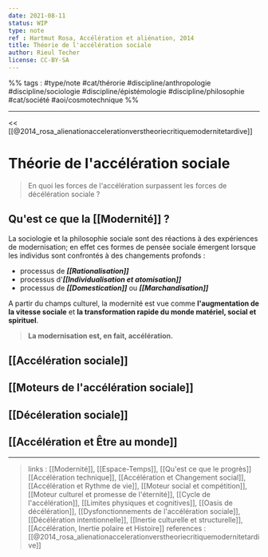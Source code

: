 ```yaml
---
date: 2021-08-11
status: WIP
type: note
ref : Hartmut Rosa, Accélération et aliénation, 2014
title: Théorie de l'accélération sociale
author: Rieul Techer
license: CC-BY-SA
---
```


%% tags : #type/note #cat/thérorie  #discipline/anthropologie #discipline/sociologie #discipline/épistémologie #discipline/philosophie #cat/société #aoi/cosmotechnique %% 

---

<< [[@2014_rosa_alienationaccelerationverstheoriecritiquemodernitetardive]]

Théorie de l'accélération sociale
===

> En quoi les forces de l'accélération surpassent les forces de décélération sociale ?

## Qu'est ce que la [[Modernité]] ? 
La sociologie et la philosophie sociale sont des réactions à des expériences de modernisation; en effet ces formes de pensée sociale émergent lorsque les individus sont confrontés à des changements profonds :

- processus de ***[[Rationalisation]]***
- processus d'***[[Individualisation et atomisation]]***
- processus de ***[[Domestication]]*** ou ***[[Marchandisation]]***

A partir du champs culturel, la modernité est vue comme **l'augmentation de la vitesse sociale** et **la transformation rapide du monde matériel, social et spirituel**.

> **La modernisation est, en fait, accélération.**

## [[Accélération sociale]]

## [[Moteurs de l'accélération sociale]]

## [[Décéleration sociale]]

## [[Accélération et Être au monde]]

---
> links : [[Modernité]], [[Espace-Temps]], [[Qu'est ce que le progrès]][[Accélération technique]], [[Accélération et Changement social]], [[Accélération et Rythme de vie]], [[Moteur social et compétition]], [[Moteur culturel et promesse de l'éternité]], [[Cycle de l'accélération]], [[Limites physiques et cognitives]], [[Oasis de décélération]], [[Dysfonctionnements de l'accélération sociale]], [[Décélération intentionnelle]], [[Inertie culturelle et structurelle]], [[Accélération, Inertie polaire et Histoire]]
> references : [[@2014_rosa_alienationaccelerationverstheoriecritiquemodernitetardive]]